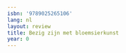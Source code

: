 ```yaml
---
isbn: '9789025265106'
lang: nl
layout: review
title: Bezig zijn met bloemsierkunst
year: 0
---
```



